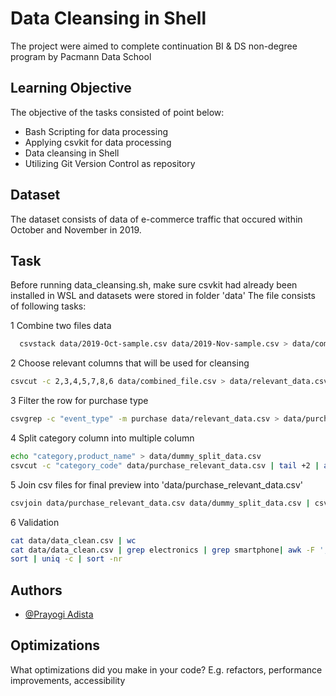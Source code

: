 
# Data Cleansing in Shell

The project were aimed to complete continuation BI & DS non-degree program by Pacmann Data School


## Learning Objective

The objective of the tasks consisted of point below:
- Bash Scripting for data processing
- Applying csvkit for data processing
- Data cleansing in Shell
- Utilizing Git Version Control as repository

## Dataset

The dataset consists of data of e-commerce traffic that occured within October and November in 2019.   

## Task 
Before running data_cleansing.sh, make sure csvkit had already been installed in WSL and datasets were stored in folder 'data'
The file consists of following tasks:

1 Combine two files data 
```bash
  csvstack data/2019-Oct-sample.csv data/2019-Nov-sample.csv > data/combined_file.csv
```

2 Choose relevant columns that will be used for cleansing
```bash
csvcut -c 2,3,4,5,7,8,6 data/combined_file.csv > data/relevant_data.csv
```

3 Filter the row for purchase type
```bash
csvgrep -c "event_type" -m purchase data/relevant_data.csv > data/purchase_relevant_data.csv
```

4 Split category column into multiple column
```bash
echo "category,product_name" > data/dummy_split_data.csv
csvcut -c "category_code" data/purchase_relevant_data.csv | tail +2 | awk -F "." 'OFS="," {print $1, $NF}' >> data/dummy_split_data.csv
```

5 Join csv files for final preview  into 'data/purchase_relevant_data.csv'
```bash
csvjoin data/purchase_relevant_data.csv data/dummy_split_data.csv | csvcut -C "category_code" > data/data_clean.csv
```

6 Validation 
```bash
cat data/data_clean.csv | wc
cat data/data_clean.csv | grep electronics | grep smartphone| awk -F ',' '{print $5}'|
sort | uniq -c | sort -nr
```
## Authors

- [@Prayogi Adista](https://www.linkedin.com/in/prayogi-adista-purwanto-89878476/)

## Optimizations

What optimizations did you make in your code? E.g. refactors, performance improvements, accessibility

